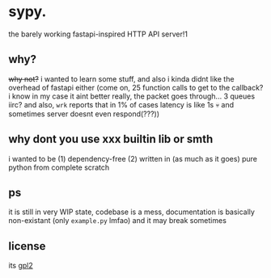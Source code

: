 # sypy.

the barely working fastapi-inspired HTTP API server!1

## why?

~~why not?~~ i wanted to learn some stuff, and also i kinda didnt like the overhead of fastapi either (come on, 25
function calls to get to the callback? i know in my case it aint better really, the packet goes through... 3 queues
iirc? and also, `wrk` reports that in 1% of cases latency is like 1s :skull: and sometimes server doesnt even
respond(???))

## why dont you use xxx builtin lib or smth

i wanted to be (1) dependency-free (2) written in (as much as it goes) pure python from complete scratch

## ps

it is still in very WIP state, codebase is a mess, documentation is basically non-existant (only `example.py` lmfao) and
it may break sometimes

## license

its [gpl2](https://www.gnu.org/licenses/old-licenses/gpl-2.0.txt)

